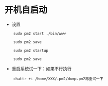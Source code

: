 # 开机自启动
- 设置
```
    sudo pm2 start ./bin/www

    sudo pm2 save

    sudo pm2 startup

    sudo pm2 save
```
- 重启系统试一下：如果不行执行
```
    chattr +i /home/XXX/.pm2/dump.pm2再重试一下
```
